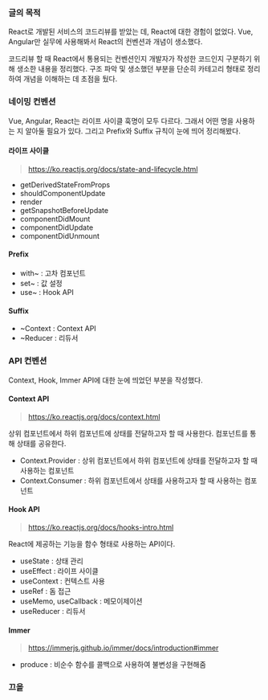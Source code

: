 ### 글의 목적
React로 개발된 서비스의 코드리뷰를 받았는 데, React에 대한 경험이 없었다. Vue, Angular만 실무에 사용해봐서 React의 컨벤션과 개념이 생소했다.

코드리뷰 할 때 React에서 통용되는 컨벤션인지 개발자가 작성한 코드인지 구분하기 위해 생소한 내용을 정리했다. 구조 파악 및 생소했던 부분을 단순히 카테고리 형태로 정리하여 개념을 이해하는 데 초점을 뒀다.

### 네이밍 컨벤션
Vue, Angular, React는 라이프 사이클 훅명이 모두 다르다. 그래서 어떤 명을 사용하는 지 알아둘 필요가 있다.
그리고 Prefix와 Suffix 규칙이 눈에 띄어 정리해봤다.

#### 라이프 사이클
> https://ko.reactjs.org/docs/state-and-lifecycle.html

- getDerivedStateFromProps
- shouldComponentUpdate
- render
- getSnapshotBeforeUpdate
- componentDidMount
- componentDidUpdate
- componentDidUnmount

#### Prefix
- with~ : 고차 컴포넌트
- set~ : 값 설정
- use~ : Hook API

#### Suffix
- ~Context : Context API
- ~Reducer : 리듀서

### API 컨벤션
Context, Hook, Immer API에 대한 눈에 띄었던 부분을 작성했다.

#### Context API
> https://ko.reactjs.org/docs/context.html

상위 컴포넌트에서 하위 컴포넌트에 상태를 전달하고자 할 때 사용한다. 컴포넌트를 통해 상태를 공유한다.

- Context.Provider : 상위 컴포넌트에서 하위 컴포넌트에 상태를 전달하고자 할 때 사용하는 컴포넌트
- Context.Consumer : 하위 컴포넌트에서 상태를 사용하고자 할 때 사용하는 컴포넌트

#### Hook API
> https://ko.reactjs.org/docs/hooks-intro.html

React에 제공하는 기능을 함수 형태로 사용하는 API이다.

- useState : 상태 관리
- useEffect : 라이프 사이클
- useContext : 컨텍스트 사용
- useRef : 돔 접근
- useMemo, useCallback : 메모이제이션
- useReducer : 리듀서

#### Immer
> https://immerjs.github.io/immer/docs/introduction#immer

- produce : 비순수 함수를 콜백으로 사용하여 불변성을 구현해줌

### 끄읕